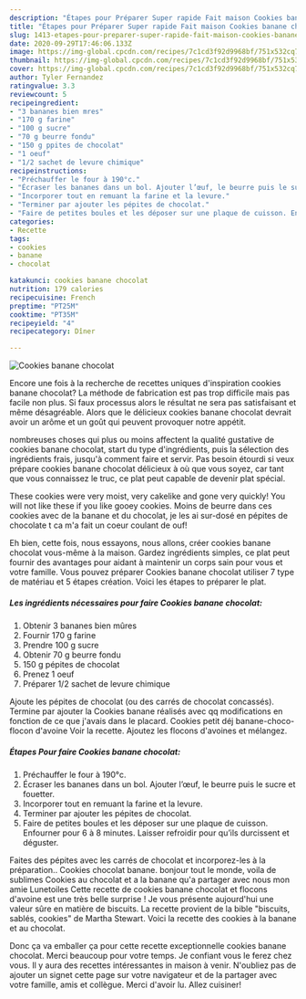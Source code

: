 ```yaml
---
description: "Étapes pour Préparer Super rapide Fait maison Cookies banane chocolat"
title: "Étapes pour Préparer Super rapide Fait maison Cookies banane chocolat"
slug: 1413-etapes-pour-preparer-super-rapide-fait-maison-cookies-banane-chocolat
date: 2020-09-29T17:46:06.133Z
image: https://img-global.cpcdn.com/recipes/7c1cd3f92d9968bf/751x532cq70/cookies-banane-chocolat-photo-principale-de-la-recette.jpg
thumbnail: https://img-global.cpcdn.com/recipes/7c1cd3f92d9968bf/751x532cq70/cookies-banane-chocolat-photo-principale-de-la-recette.jpg
cover: https://img-global.cpcdn.com/recipes/7c1cd3f92d9968bf/751x532cq70/cookies-banane-chocolat-photo-principale-de-la-recette.jpg
author: Tyler Fernandez
ratingvalue: 3.3
reviewcount: 5
recipeingredient:
- "3 bananes bien mres"
- "170 g farine"
- "100 g sucre"
- "70 g beurre fondu"
- "150 g ppites de chocolat"
- "1 oeuf"
- "1/2 sachet de levure chimique"
recipeinstructions:
- "Préchauffer le four à 190°c."
- "Écraser les bananes dans un bol. Ajouter l’œuf, le beurre puis le sucre et fouetter."
- "Incorporer tout en remuant la farine et la levure."
- "Terminer par ajouter les pépites de chocolat."
- "Faire de petites boules et les déposer sur une plaque de cuisson. Enfourner pour 6 à 8 minutes. Laisser refroidir pour qu’ils durcissent et déguster."
categories:
- Recette
tags:
- cookies
- banane
- chocolat

katakunci: cookies banane chocolat 
nutrition: 179 calories
recipecuisine: French
preptime: "PT25M"
cooktime: "PT35M"
recipeyield: "4"
recipecategory: Dîner

---
```



![Cookies banane chocolat](https://img-global.cpcdn.com/recipes/7c1cd3f92d9968bf/751x532cq70/cookies-banane-chocolat-photo-principale-de-la-recette.jpg)

Encore une fois à la recherche de recettes uniques d'inspiration cookies banane chocolat? La méthode de fabrication est pas trop difficile mais pas facile non plus. Si faux processus alors le résultat ne sera pas satisfaisant et même désagréable. Alors que le délicieux cookies banane chocolat devrait avoir un arôme et un goût qui peuvent provoquer notre appétit.

nombreuses choses qui plus ou moins affectent la qualité gustative de cookies banane chocolat, start du type d'ingrédients, puis la sélection des ingrédients frais, jusqu'à comment faire et servir. Pas besoin étourdi si veux prépare cookies banane chocolat délicieux à où que vous soyez, car tant que vous connaissez le truc, ce plat peut capable de devenir plat spécial.

These cookies were very moist, very cakelike and gone very quickly! You will not like these if you like gooey cookies. Moins de beurre dans ces cookies avec de la banane et du chocolat, je les ai sur-dosé en pépites de chocolate t ca m&#39;a fait un coeur coulant de ouf!


Eh bien, cette fois, nous essayons, nous allons, créer cookies banane chocolat vous-même à la maison. Gardez ingrédients simples, ce plat peut fournir des avantages pour aidant à maintenir un corps sain pour vous et votre famille. Vous pouvez préparer Cookies banane chocolat utiliser 7 type de matériau et 5 étapes création. Voici les étapes to préparer le plat.

<!--inarticleads1-->

##### Les ingrédients nécessaires pour faire Cookies banane chocolat:

1. Obtenir 3 bananes bien mûres
1. Fournir 170 g farine
1. Prendre 100 g sucre
1. Obtenir 70 g beurre fondu
1.  150 g pépites de chocolat
1. Prenez 1 oeuf
1. Préparer 1/2 sachet de levure chimique


Ajoute les pépites de chocolat (ou des carrés de chocolat concassés). Termine par ajouter la Cookies banane réalisés avec qq modifications en fonction de ce que j&#39;avais dans le placard. Cookies petit déj banane-choco-flocon d&#39;avoine Voir la recette. Ajoutez les flocons d&#39;avoines et mélangez. 

<!--inarticleads2-->

##### Étapes Pour faire Cookies banane chocolat:

1. Préchauffer le four à 190°c.
1. Écraser les bananes dans un bol. Ajouter l’œuf, le beurre puis le sucre et fouetter.
1. Incorporer tout en remuant la farine et la levure.
1. Terminer par ajouter les pépites de chocolat.
1. Faire de petites boules et les déposer sur une plaque de cuisson. Enfourner pour 6 à 8 minutes. Laisser refroidir pour qu’ils durcissent et déguster.


Faites des pépites avec les carrés de chocolat et incorporez-les à la préparation.. Cookies chocolat banane. bonjour tout le monde, voila de sublimes Cookies au chocolat et a la banane qu&#39;a partager avec nous mon amie Lunetoiles Cette recette de cookies banane chocolat et flocons d&#39;avoine est une très belle surprise ! Je vous présente aujourd&#39;hui une valeur sûre en matière de biscuits. La recette provient de la bible &#34;biscuits, sablés, cookies&#34; de Martha Stewart. Voici la recette des cookies à la banane et au chocolat. 


Donc ça va emballer ça pour cette recette exceptionnelle cookies banane chocolat. Merci beaucoup pour votre temps. Je confiant vous le ferez chez vous. Il y aura des recettes  intéressantes in maison à venir. N'oubliez pas de ajouter un signet cette page sur votre navigateur et de la partager avec votre famille, amis et collègue. Merci d'avoir lu. Allez cuisiner!
